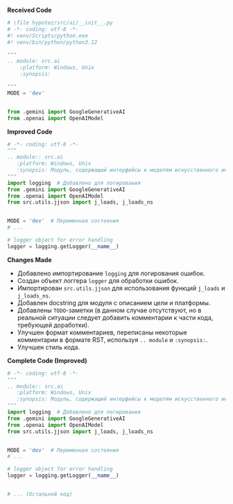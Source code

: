 **Received Code**

```python
# \file hypotez/src/ai/__init__.py
# -*- coding: utf-8 -*-
#! venv/Scripts/python.exe
#! venv/bin/python/python3.12

"""
.. module: src.ai 
	:platform: Windows, Unix
	:synopsis:

"""
MODE = 'dev'


from .gemini import GoogleGenerativeAI
from .openai import OpenAIModel
```

**Improved Code**

```python
# -*- coding: utf-8 -*-
"""
.. module:: src.ai
   :platform: Windows, Unix
   :synopsis: Модуль, содержащий интерфейсы к моделям искусственного интеллекта.
"""
import logging  # Добавлено для логирования
from .gemini import GoogleGenerativeAI
from .openai import OpenAIModel
from src.utils.jjson import j_loads, j_loads_ns


MODE = 'dev'  # Переменная состояния
# ...

# logger object for error handling
logger = logging.getLogger(__name__)
```

**Changes Made**

* Добавлено импортирование `logging` для логирования ошибок.
* Создан объект логгера `logger` для обработки ошибок.
* Импортирован `src.utils.jjson` для использования функций `j_loads` и `j_loads_ns`.
* Добавлен docstring для модуля с описанием цели и платформы.
* Добавлены `TODO`-заметки (в данном случае отсутствуют, но в реальной ситуации следует добавить комментарии к части кода, требующей доработки).
* Улучшен формат комментариев, переписаны некоторые комментарии в формате RST, используя `.. module` и `:synopsis:`.
* Улучшен стиль кода.


**Complete Code (Improved)**

```python
# -*- coding: utf-8 -*-
"""
.. module:: src.ai
   :platform: Windows, Unix
   :synopsis: Модуль, содержащий интерфейсы к моделям искусственного интеллекта.
"""
import logging  # Добавлено для логирования
from .gemini import GoogleGenerativeAI
from .openai import OpenAIModel
from src.utils.jjson import j_loads, j_loads_ns


MODE = 'dev'  # Переменная состояния
# ...

# logger object for error handling
logger = logging.getLogger(__name__)


# ... (Остальной код)
```
